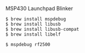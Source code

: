 MSP430 Launchpad Blinker

```shell
$ brew install mspdebug
$ brew install libusb
$ brew install libusb-compat
$ brew install libelf 
```

```shell
$ mspdebug rf2500
```
